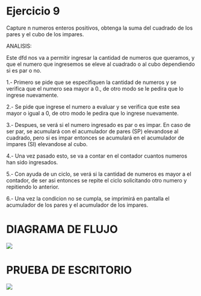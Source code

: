 # Ejercicio 9
Capture n numeros enteros positivos, obtenga la suma del cuadrado de los pares y el cubo de los impares.

ANALISIS:

Este dfd nos va a permitir ingresar la cantidad de numeros que queramos, y que el numero que ingresemos se eleve al cuadrado o al cubo dependiendo si es par o no.

1.- Primero se pide que se especifiquen la cantidad de numeros y se verifica que el numero sea mayor a 0., de otro modo se le pedira que lo ingrese nuevamente.

2.- Se pide que ingrese el numero a evaluar y se verifica que este sea mayor o igual a 0, de otro modo le pedira que lo ingrese nuevamente.

3.- Despues, se verá si el numero ingresado es par o es impar. En caso de ser par, se acumulará con el acumulador de pares (SP) elevandose al cuadrado, pero si es impar entonces se acumulará en el acumulador de impares (SI) elevandose al cubo.

4.- Una vez pasado esto, se va a contar en el contador cuantos numeros han sido ingresados.

5.- Con ayuda de un ciclo, se verá si la cantidad de numeros es mayor a el contador, de ser asi entonces se repite el ciclo solicitando otro numero y repitiendo lo anterior.

6.- Una vez la condicion no se cumpla, se imprimirá en pantalla el acumulador de los pares y el acumulador de los impares.

# DIAGRAMA DE FLUJO
![](file:///C:/Users/Sanch/OneDrive/Desktop/ICI%201°B/PORTAFOLIO%20FUNDAMENTOS/en%20fotito/sumacuadradosycubos%20EJ%209.png)

# PRUEBA DE ESCRITORIO
![](file:///C:/Users/Sanch/OneDrive/Desktop/ICI%201°B/PORTAFOLIO%20FUNDAMENTOS/PRUEBAS%20PNG/Prueba%20de%20escritorio%209.png)